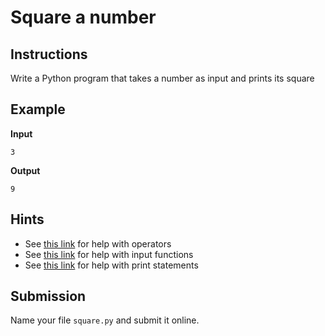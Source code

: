 # Square a number

## Instructions
Write a Python program that takes a number as input and prints its square

## Example
**Input**
```
3
```

**Output**
```
9
```

## Hints
* See [this link](https://www.w3schools.com/python/python_operators.asp) for help with operators
* See [this link](https://www.w3schools.com/python/ref_func_input.asp) for help with input functions
* See [this link](https://www.w3schools.com/python/ref_func_print.asp) for help with print statements

## Submission
Name your file `square.py` and submit it online.
